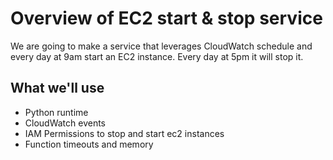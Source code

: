 # Overview of EC2 start & stop service

We are going to make a service that leverages CloudWatch schedule and every day at 9am start an EC2 instance. Every day at 5pm it will stop it.

## What we'll use

- Python runtime
- CloudWatch events
- IAM Permissions to stop and start ec2 instances
- Function timeouts and memory